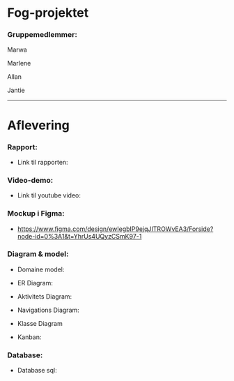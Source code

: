 # Fog-projektet

### Gruppemedlemmer: 

Marwa 

Marlene

Allan

Jantie

-------

# Aflevering 

### Rapport: 
* Link til rapporten: 

### Video-demo: 
* Link til youtube video: 

### Mockup i Figma: 

* https://www.figma.com/design/ewIegbIP9ejqJITROWvEA3/Forside?node-id=0%3A1&t=YhrUs4UQyzCSmK97-1 


### Diagram & model:

* Domaine model: 

* ER Diagram: 
  
* Aktivitets Diagram: 
  
* Navigations Diagram:
  
* Klasse Diagram

* Kanban:
  

### Database: 
* Database sql:


